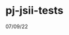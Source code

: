 <!-- <macro exec="node scripts/project-name.js"> -->
# pj-jsii-tests
<!-- </macro> -->

<!-- <macro exec="date +%x"> -->
07/09/22
<!-- </macro> -->
